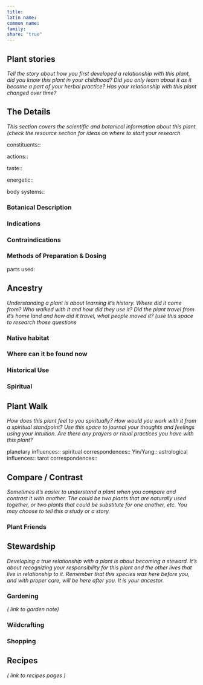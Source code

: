 ```yaml
---
title: 
latin name: 
common name: 
family: 
share: "true"
---
```

## Plant stories
_Tell the story about how you first developed a relationship with this plant, did you know this plant in your childhood? Did you only learn about it as it became a part of your herbal practice? Has your relationship with this plant changed over time?_

## The Details
_This section covers the scientific and botanical information about this plant. (check the resource section for ideas on where to start your research_

constituents::

actions::

taste::

energetic::

body systems::

### Botanical Description



### Indications

### Contraindications

### Methods of Preparation & Dosing
parts used: 

## Ancestry
_Understanding a plant is about learning it’s history. Where did it come from? Who walked with it and how did they use it? Did the plant travel from it’s home land and how did it travel, what people moved it? (use this space to research those questions_

### Native habitat

### Where can it be found now

### Historical Use

### Spiritual





## Plant Walk
_How does this plant feel to you spiritually? How would you work with it from a spiritual standpoint? Use this space to journal your thoughts and feelings using your intuition. Are there any prayers or ritual practices you have with this plant?_

planetary influences::
spiritual correspondences::
Yin/Yang::
astrological influences::
tarot correspondences::

## Compare / Contrast
_Sometimes it’s easier to understand a plant when you compare and contrast it with another. The could be two plants that are naturally used together, or two plants that could be substitute for one another, etc. You may choose to tell this a study or a story._

### Plant Friends


## Stewardship
_Developing a true relationship with a plant is about becoming a steward. It’s about recognizing your responsibility for this plant and the other lives that live in relationship to it. Remember that this species was here before you, and with proper care, will be here after you. It is your ancestor._

### Gardening
_( link to garden note)_

### Wildcrafting

### Shopping


## Recipes
_( link to recipes pages )_

